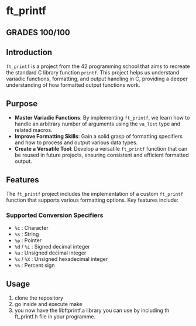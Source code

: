 # ft_printf

## GRADES 100/100

## Introduction
`ft_printf` is a project from the 42 programming school that aims to recreate the standard C library function `printf`. This project helps us understand variadic functions, formatting, and output handling in C, providing a deeper understanding of how formatted output functions work.

## Purpose
- **Master Variadic Functions**: By implementing `ft_printf`, we learn how to handle an arbitrary number of arguments using the `va_list` type and related macros.
- **Improve Formatting Skills**: Gain a solid grasp of formatting specifiers and how to process and output various data types.
- **Create a Versatile Tool**: Develop a versatile `ft_printf` function that can be reused in future projects, ensuring consistent and efficient formatted output.

## Features
The `ft_printf` project includes the implementation of a custom `ft_printf` function that supports various formatting options. Key features include:

### Supported Conversion Specifiers
- `%c` : Character
- `%s` : String
- `%p` : Pointer
- `%d` / `%i` : Signed decimal integer
- `%u` : Unsigned decimal integer
- `%x` / `%X` : Unsigned hexadecimal integer
- `%%` : Percent sign

## Usage
1. clone the repository
2. go inside and execute make
3. you now have the libftprintf.a library you can use by including th ft_printf.h file in your programme.

